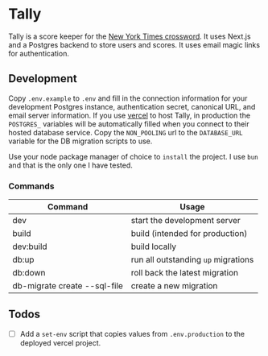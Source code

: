 # Tally

Tally is a score keeper for the [New York Times
crossword](https://www.nytimes.com/crosswords/). It uses Next.js and a Postgres
backend to store users and scores. It uses email magic links for authentication.

## Development

Copy `.env.example` to `.env` and fill in the connection information for your
development Postgres instance, authentication secret, canonical URL, and email
server information. If you use [vercel](https://vercel.com) to host Tally, in
production the `POSTGRES_` variables will be automatically filled when you
connect to their hosted database service. Copy the `NON_POOLING` url to the
`DATABASE_URL` variable for the DB migration scripts to use.

Use your node package manager of choice to `install` the project. I use `bun`
and that is the only one I have tested.

### Commands

| Command                             | Usage                               |
| ----------------------------------- | ----------------------------------- |
| dev                                 | start the development server        |
| build                               | build (intended for production)     |
| dev:build                           | build locally                       |
| db:up                               | run all outstanding `up` migrations |
| db:down                             | roll back the latest migration      |
| db-migrate create <name> --sql-file | create a new migration              |

## Todos

- [ ] Add a `set-env` script that copies values from `.env.production` to the 
deployed vercel project.
